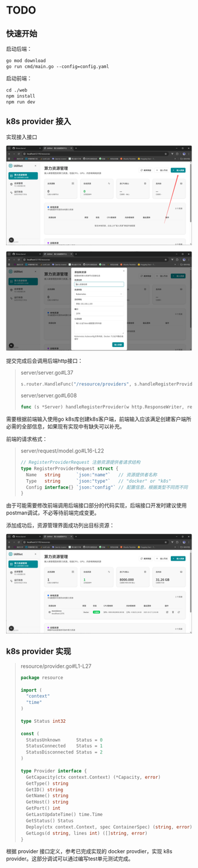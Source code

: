 # TODO

## 快速开始

启动后端：

```shell
go mod download
go run cmd/main.go --config=config.yaml
```

启动前端：

```
cd ./web
npm install
npm run dev
```

## k8s provider 接入

实现接入接口

![image-20251027104628534](./TODO.assets/image-20251027104628534.png)

![image-20251027104642036](./TODO.assets/image-20251027104642036.png)

提交完成后会调用后端http接口：

> server/server.go#L37
>
> ```go
> s.router.HandleFunc("/resource/providers", s.handleRegisterProvider).Methods("POST")
> ```
>
> server/server.go#L608
>
> ```go
> func (s *Server) handleRegisterProvider(w http.ResponseWriter, req *http.Request)
> ```

需要根据前端输入使用go k8s库创建k8s客户端，前端输入应该满足创建客户端所必需的全部信息，如果现有实现中有缺失可以补充。

前端的请求格式：

> server/request/model.go#L16-L22
>
> ```go
> // RegisterProviderRequest 注册资源提供者请求结构
> type RegisterProviderRequest struct {
> 	Name   string      `json:"name"`   // 资源提供者名称
> 	Type   string      `json:"type"`   // "docker" or "k8s"
> 	Config interface{} `json:"config"` // 配置信息，根据类型不同而不同
> }
> ```

由于可能需要修改前端调用后端接口部分的代码实现，后端接口开发时建议使用postman调试，不必等待前端完成变更。

添加成功后，资源管理界面成功列出目标资源：

![image-20251027110121312](./TODO.assets/image-20251027110121312.png)

## k8s provider 实现

> resource/provider.go#L1-L27
>
> ```go
> package resource
> 
> import (
> 	"context"
> 	"time"
> )
> 
> type Status int32
> 
> const (
> 	StatusUnknown      Status = 0
> 	StatusConnected    Status = 1
> 	StatusDisconnected Status = 2
> )
> 
> type Provider interface {
> 	GetCapacity(ctx context.Context) (*Capacity, error)
> 	GetType() string
> 	GetID() string
> 	GetName() string
> 	GetHost() string
> 	GetPort() int
> 	GetLastUpdateTime() time.Time
> 	GetStatus() Status
> 	Deploy(ctx context.Context, spec ContainerSpec) (string, error)
> 	GetLogs(d string, lines int) ([]string, error)
> }
> ```

根据 provider 接口定义，参考已完成实现的 docker provdier，实现 k8s provider。这部分调试可以通过编写test单元测试完成。


